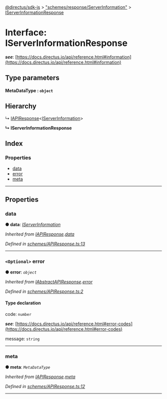 [@directus/sdk-js](../README.md) > ["schemes/response/ServerInformation"](../modules/_schemes_response_serverinformation_.md) > [IServerInformationResponse](../interfaces/_schemes_response_serverinformation_.iserverinformationresponse.md)

# Interface: IServerInformationResponse

*__see__*: [https://docs.directus.io/api/reference.html#information](https://docs.directus.io/api/reference.html#information)

## Type parameters
#### MetaDataType :  `object`
## Hierarchy

↳  [IAPIResponse](_schemes_apiresponse_.iapiresponse.md)<[IServerInformation](_schemes_directus_serverinformation_.iserverinformation.md)>

**↳ IServerInformationResponse**

## Index

### Properties

* [data](_schemes_response_serverinformation_.iserverinformationresponse.md#data)
* [error](_schemes_response_serverinformation_.iserverinformationresponse.md#error)
* [meta](_schemes_response_serverinformation_.iserverinformationresponse.md#meta)

---

## Properties

<a id="data"></a>

###  data

**● data**: *[IServerInformation](_schemes_directus_serverinformation_.iserverinformation.md)*

*Inherited from [IAPIResponse](_schemes_apiresponse_.iapiresponse.md).[data](_schemes_apiresponse_.iapiresponse.md#data)*

*Defined in [schemes/APIResponse.ts:13](https://github.com/janbiasi/sdk-js/blob/0ae3664/src/schemes/APIResponse.ts#L13)*

___
<a id="error"></a>

### `<Optional>` error

**● error**: *`object`*

*Inherited from [IAbstractAPIResponse](_schemes_apiresponse_.iabstractapiresponse.md).[error](_schemes_apiresponse_.iabstractapiresponse.md#error)*

*Defined in [schemes/APIResponse.ts:2](https://github.com/janbiasi/sdk-js/blob/0ae3664/src/schemes/APIResponse.ts#L2)*

#### Type declaration

 code: `number`

*__see__*: [https://docs.directus.io/api/reference.html#error-codes](https://docs.directus.io/api/reference.html#error-codes)

 message: `string`

___
<a id="meta"></a>

###  meta

**● meta**: *`MetaDataType`*

*Inherited from [IAPIResponse](_schemes_apiresponse_.iapiresponse.md).[meta](_schemes_apiresponse_.iapiresponse.md#meta)*

*Defined in [schemes/APIResponse.ts:12](https://github.com/janbiasi/sdk-js/blob/0ae3664/src/schemes/APIResponse.ts#L12)*

___

